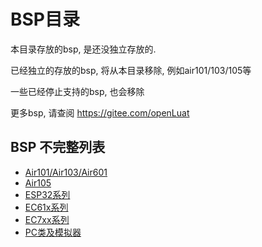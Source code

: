 # BSP目录

本目录存放的bsp, 是还没独立存放的.

已经独立的存放的bsp, 将从本目录移除, 例如air101/103/105等

一些已经停止支持的bsp, 也会移除

更多bsp, 请查阅 https://gitee.com/openLuat

## BSP 不完整列表

* [Air101/Air103/Air601](https://gitee.com/openLuat/luatos-soc-air101)
* [Air105](https://gitee.com/openLuat/luatos-soc-air105)
* [ESP32系列](https://gitee.com/openLuat/luatos-soc-idf5)
* [EC61x系列](https://gitee.com/openLuat/luatos-soc-2022)
* [EC7xx系列](https://gitee.com/openLuat/luatos-soc-2024)
* [PC类及模拟器](https://gitee.com/openLuat/luatos-soc-pc)
